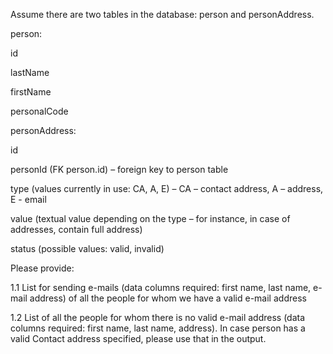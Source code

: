 Assume there are two tables in the database: person and personAddress.

person:

id

lastName

firstName

personalCode




personAddress:

id

personId (FK person.id) – foreign key to person table

type (values currently in use: CA, A, E) – CA – contact address, A – address, E - email

value (textual value depending on the type – for instance, in case of addresses, contain full address)

status (possible values: valid, invalid)


Please provide:

1.1 List for sending e-mails (data columns required: first name, last name, e-mail address) of all the
people for whom we have a valid e-mail address

1.2 List of all the people for whom there is no valid e-mail address (data columns required: first name,
last name, address). In case person has a valid Contact address specified, please use that in the
output.
